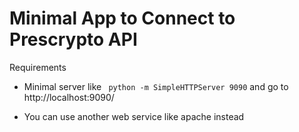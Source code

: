 Minimal App to Connect to Prescrypto API
===========================================


Requirements

+ Minimal server like
` python -m SimpleHTTPServer 9090`
and go to http://localhost:9090/

* You can use another web service like apache instead
